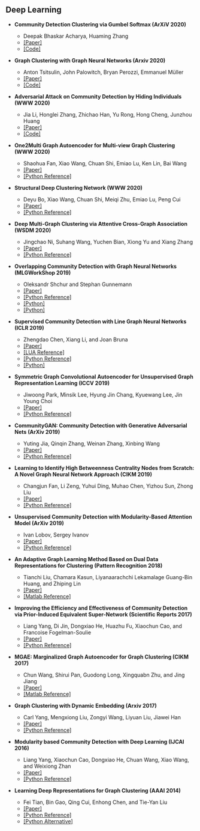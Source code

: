 ## Deep Learning

- **Community Detection Clustering via Gumbel Softmax (ArXiV 2020)**
  - Deepak Bhaskar Acharya, Huaming Zhang
  - [[Paper]](https://arxiv.org/abs/2005.02372)
  - [[Code]](https://github.com/deepakacharyab/community_detection_gumbel_softmax)
  
- **Graph Clustering with Graph Neural Networks (Arxiv 2020)**
  - Anton Tsitsulin, John Palowitch, Bryan Perozzi, Emmanuel Müller
  - [[Paper]](https://arxiv.org/abs/2006.16904)
  - [[Code]](https://github.com/google-research/google-research/tree/master/graph_embedding/dmon)

- **Adversarial Attack on Community Detection by Hiding Individuals (WWW 2020)**
  - Jia Li, Honglei Zhang, Zhichao Han, Yu Rong, Hong Cheng, Junzhou Huang
  - [[Paper]](https://arxiv.org/abs/2001.07933)
  - [[Code]](https://github.com/halimiqi/CD-ATTACK)

- **One2Multi Graph Autoencoder for Multi-view Graph Clustering (WWW 2020)**
  - Shaohua Fan, Xiao Wang, Chuan Shi, Emiao Lu, Ken Lin, Bai Wang
  - [[Paper]](http://www.shichuan.org/doc/83.pdf)
  - [[Python Reference]](https://github.com/googlebaba/WWW2020-O2MAC)

- **Structural Deep Clustering Network (WWW 2020)**
  - Deyu Bo, Xiao Wang, Chuan Shi, Meiqi Zhu, Emiao Lu, Peng Cui
  - [[Paper]](https://arxiv.org/abs/2002.01633)
  - [[Python Reference]](https://github.com/bdy9527/SDCN)

- **Deep Multi-Graph Clustering via Attentive Cross-Graph Association (WSDM 2020)**
  - Jingchao Ni, Suhang Wang, Yuchen Bian, Xiong Yu and Xiang Zhang 
  - [[Paper]](http://personal.psu.edu/dul262/dmgc.pdf)
  - [[Python Reference]](https://github.com/flyingdoog/DMGC)
  
- **Overlapping Community Detection with Graph Neural Networks (MLGWorkShop 2019)**
  - Oleksandr Shchur and Stephan Gunnemann
  - [[Paper]](http://www.kdd.in.tum.de/research/nocd/)
  - [[Python Reference]](https://github.com/shchur/overlapping-community-detection)
  - [[Python]](https://github.com/EthanNing/Exp-GAE-model)
  - [[Python]](https://github.com/NIRVANALAN/DVGOCD-DGL)

- **Supervised Community Detection with Line Graph Neural Networks (ICLR 2019)**
  - Zhengdao Chen, Xiang Li, and Joan Bruna
  - [[Paper]](https://arxiv.org/abs/1705.08415)
  - [[LUA Reference]](https://github.com/joanbruna/GNN_community)
  - [[Python Reference]](https://github.com/afansi/multiscalegnn)
  - [[Python]](https://github.com/zhengdao-chen/GNN4CD)
  
- **Symmetric Graph Convolutional Autoencoder for Unsupervised Graph Representation Learning (ICCV 2019)**
  - Jiwoong Park, Minsik Lee, Hyung Jin Chang, Kyuewang Lee, Jin Young Choi
  - [[Paper]](https://arxiv.org/abs/1908.02441v1)
  - [[Python Reference]](https://github.com/sseung0703/GALA_TF2.0)
  
- **CommunityGAN: Community Detection with Generative Adversarial Nets (ArXiv 2019)**
  - Yuting Jia, Qinqin Zhang, Weinan Zhang, Xinbing Wang
  - [[Paper]](https://arxiv.org/abs/1901.06631)
  - [[Python Reference]](https://github.com/SamJia/CommunityGAN)
  
- **Learning to Identify High Betweenness Centrality Nodes from Scratch: A Novel Graph Neural Network Approach (CIKM 2019)**
  - Changjun Fan, Li Zeng, Yuhui Ding, Muhao Chen, Yizhou Sun, Zhong Liu
  - [[Paper]](https://arxiv.org/abs/1905.10418v4)
  - [[Python Reference]](https://github.com/FFrankyy/DrBC)
  
- **Unsupervised Community Detection with Modularity-Based Attention Model (ArXiv 2019)**
  - Ivan Lobov, Sergey Ivanov
  - [[Paper]](https://arxiv.org/abs/1905.10350v1)
  - [[Python Reference]](https://github.com/Ivanopolo/modnet)
  
- **An Adaptive Graph Learning Method Based on Dual Data Representations for Clustering (Pattern Recognition 2018)**
  - Tianchi Liu, Chamara Kasun, Liyanaarachchi Lekamalage Guang-Bin Huang, and Zhiping Lin
  - [[Paper]](https://www.sciencedirect.com/science/article/pii/S0031320317304880)
  - [[Matlab Reference]](https://github.com/liut0012/ELM-CLR)

- **Improving the Efficiency and Effectiveness of Community Detection via Prior-Induced Equivalent Super-Network (Scientific Reports 2017)**
  - Liang Yang, Di Jin, Dongxiao He, Huazhu Fu, Xiaochun Cao, and Francoise Fogelman-Soulie
  - [[Paper]](http://yangliang.github.io/pdf/sr17.pdf)
  - [[Python Reference]](http://yangliang.github.io/code/SUPER.zip)
  
- **MGAE: Marginalized Graph Autoencoder for Graph Clustering (CIKM 2017)**
  - Chun Wang, Shirui Pan, Guodong Long, Xingquabn Zhu, and Jing Jiang
  - [[Paper]](https://dl.acm.org/citation.cfm?id=3132967)
  - [[Matlab Reference]](https://github.com/FakeTibbers/MGAE)
  
- **Graph Clustering with Dynamic Embedding (Arxiv 2017)**
  - Carl Yang, Mengxiong Liu, Zongyi Wang, Liyuan Liu, Jiawei Han
  - [[Paper]](https://arxiv.org/abs/1712.08249)
  - [[Python Reference]](https://github.com/yangji9181/GRACE)
  
- **Modularity based Community Detection with Deep Learning (IJCAI 2016)**
  - Liang Yang, Xiaochun Cao, Dongxiao He, Chuan Wang, Xiao Wang, and Weixiong Zhan
  - [[Paper]](http://yangliang.github.io/pdf/ijcai16.pdf)
  - [[Python Reference]](http://yangliang.github.io/code/DC.zip)
  
- **Learning Deep Representations for Graph Clustering (AAAI 2014)**
  - Fei Tian, Bin Gao, Qing Cui, Enhong Chen, and Tie-Yan Liu
  - [[Paper]](https://www.aaai.org/ocs/index.php/AAAI/AAAI14/paper/view/8527)
  - [[Python Reference]](https://github.com/quinngroup/deep-representations-clustering)
  - [[Python Alternative]](https://github.com/zepx/graphencoder)
